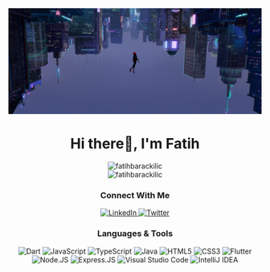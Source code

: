 <!-- https://github.com/alexandresanlim/Badges4-README.md-Profile#welcome-badges-4-readmemd-profile -->

<div align="center">
  <img src="./assets/wlp-1.jpg" with="100%" alt="fatihbarackilic" />
</div>

<h1 align="center">Hi there👋, I'm Fatih</h1>

<div align="center">
  <img
    src="https://github-trophies-nu.vercel.app/?username=fatihbarackilic&no-bg=true&no-frame=true&row=2&rank=SECRET,SSS,SS,S,AAA,AA,A,B"
    alt="fatihbarackilic"
  />
</div>

<div align="center">
  <img
    src="https://github-readme-streak-stats.herokuapp.com/?user=fatihbarackilic&theme=github-dark-blue&hide_border=true"
    alt="fatihbarackilic"
  />
</div>

<h3 align="center">Connect With Me</h3>
<div  align="center">
  <a
    target="blank"
    href="https://www.linkedin.com/in/fatihbarackilic/"
    target="_blank"
    rel="noreferrer"
  >
    <img
      src="https://img.shields.io/badge/linkedin-0966c2?style=for-the-badge&logo=linkedin&logoColor=white"
      alt="LinkedIn"
    />
  </a>
  <a
    target="blank"
    href="https://twitter.com/BarackilicFatih"
    target="_blank"
    rel="noreferrer"
  >
    <img
      src="https://img.shields.io/badge/Twitter-1c9bf1?style=for-the-badge&logo=Twitter&logoColor=white"
      alt="Twitter"
    />
  </a>
</div>

<h3 align="center">Languages & Tools</h3>
<div align="center">
  <img
    src="https://img.shields.io/badge/Dart-0c1117?style=for-the-badge&logo=dart&logoColor=white"
    alt="Dart"
  />
  <img
    src="https://img.shields.io/badge/JavaScript-0c1117?style=for-the-badge&logo=javascript&logoColor=white"
    alt="JavaScript"
  />
  <img
    src="https://img.shields.io/badge/TypeScript-0c1117?style=for-the-badge&logo=typescript&logoColor=white"
    alt="TypeScript"
  />
  <img
    src="https://img.shields.io/badge/java-0c1117?style=for-the-badge&logo=openjdk&logoColor=white"
    alt="Java"
  />
  <img
    src="https://img.shields.io/badge/html5-0c1117.svg?style=for-the-badge&logo=html5&logoColor=white"
    alt="HTML5"
  />
  <img
    src="https://img.shields.io/badge/css3-0c1117?style=for-the-badge&logo=css3&logoColor=white"
    alt="CSS3"
  />
  <img
    src="https://img.shields.io/badge/Flutter-0c1117?style=for-the-badge&logo=flutter&logoColor=white"
    alt="Flutter"
  />
  <img
    src="https://img.shields.io/badge/node.js-0c1117?style=for-the-badge&logo=node.js&logoColor=white"
    alt="Node.JS"
  />
  <img
    src="https://img.shields.io/badge/Express.js-0c1117?style=for-the-badge&logo=express&logoColor=white"
    alt="Express.JS"
  />
  <img
    src="https://img.shields.io/badge/Visual%20Studio%20Code-0c1117?style=for-the-badge&logo=visual-studio-code&logoColor=white"
    alt="Visual Studio Code"
  />
  <img
    src="https://img.shields.io/badge/IntelliJ_IDEA-0c1117?style=for-the-badge&logo=intellij-idea&logoColor=white"
    alt="IntelliJ IDEA"
  />
</div>
